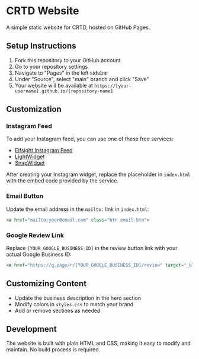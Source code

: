 # CRTD Website

A simple static website for CRTD, hosted on GitHub Pages.

## Setup Instructions

1. Fork this repository to your GitHub account
2. Go to your repository settings
3. Navigate to "Pages" in the left sidebar
4. Under "Source", select "main" branch and click "Save"
5. Your website will be available at `https://[your-username].github.io/[repository-name]`

## Customization

### Instagram Feed
To add your Instagram feed, you can use one of these free services:
- [Elfsight Instagram Feed](https://elfsight.com/instagram-feed-widget/)
- [LightWidget](https://lightwidget.com/)
- [SnapWidget](https://snapwidget.com/)

After creating your Instagram widget, replace the placeholder in `index.html` with the embed code provided by the service.

### Email Button
Update the email address in the `mailto:` link in `index.html`:
```html
<a href="mailto:your@email.com" class="btn email-btn">
```

### Google Review Link
Replace `[YOUR_GOOGLE_BUSINESS_ID]` in the review button link with your actual Google Business ID:
```html
<a href="https://g.page/r/[YOUR_GOOGLE_BUSINESS_ID]/review" target="_blank" class="btn review-btn">
```

## Customizing Content
- Update the business description in the hero section
- Modify colors in `styles.css` to match your brand
- Add or remove sections as needed

## Development
The website is built with plain HTML and CSS, making it easy to modify and maintain. No build process is required. 